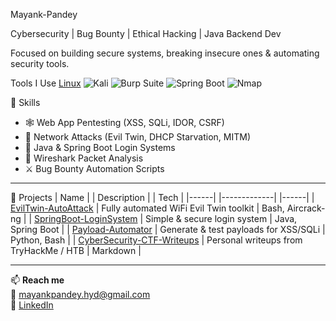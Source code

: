  Mayank-Pandey

 Cybersecurity | Bug Bounty | Ethical Hacking | Java Backend Dev

Focused on building secure systems, breaking insecure ones & automating security tools.

Tools I Use
[Linux](https://img.shields.io/badge/Linux-000?&logo=linux)
![Kali](https://img.shields.io/badge/Kali_Linux-blue?logo=kalilinux)
![Burp Suite](https://img.shields.io/badge/Burp_Suite-orange)
![Spring Boot](https://img.shields.io/badge/Spring_Boot-6DB33F?logo=spring)
![Nmap](https://img.shields.io/badge/Nmap-informational)

 🚀 Skills
- 🕸️ Web App Pentesting (XSS, SQLi, IDOR, CSRF)
- 🔐 Network Attacks (Evil Twin, DHCP Starvation, MITM)
- 🧪 Java & Spring Boot Login Systems
- 🧠 Wireshark Packet Analysis
- ⚔️ Bug Bounty Automation Scripts

---

 📂 Projects
| Name |                                                                             | Description |                          | Tech |
|------|                                                                             |-------------|                          |------|
| [EvilTwin-AutoAttack](https://github.com/MayankPandey/EvilTwin-AutoAttack) | Fully automated WiFi Evil Twin toolkit | Bash, Aircrack-ng |
| [SpringBoot-LoginSystem](https://github.com/MayankPandey/SpringBoot-LoginSystem) | Simple & secure login system | Java, Spring Boot |
| [Payload-Automator](https://github.com/MayankPandey/Payload-Automator) | Generate & test payloads for XSS/SQLi | Python, Bash |
| [CyberSecurity-CTF-Writeups](https://github.com/MayankPandey/CTF-Writeups) | Personal writeups from TryHackMe / HTB | Markdown |

---

📫 **Reach me**  
📧 mayankpandey.hyd@gmail.com  
🔗 [LinkedIn](https://www.linkedin.com/in/mayankpandey-cybersecurity/)

